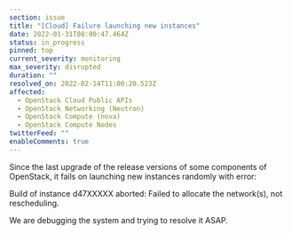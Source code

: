 ```yaml
---
section: issue
title: "[Cloud] Failure launching new instances"
date: 2022-01-31T08:00:47.464Z
status: in_progress
pinned: top
current_severity: monitoring
max_severity: disrupted
duration: ""
resolved_on: 2022-02-14T11:00:20.523Z
affected:
  - OpenStack Cloud Public APIs
  - OpenStack Networking (Neutron)
  - OpenStack Compute (nova)
  - OpenStack Compute Nodes
twitterFeed: ""
enableComments: true
---
```

Since the last upgrade of the release versions of some components of OpenStack, it fails on launching new instances randomly with error:

Build of instance d47XXXXX aborted: Failed to allocate the network(s), not rescheduling.

We are debugging the system and trying to resolve it ASAP.